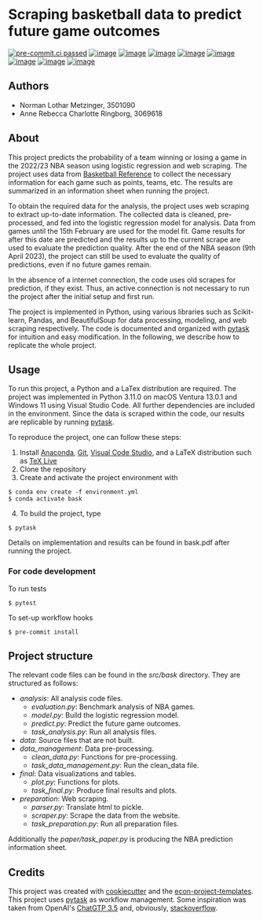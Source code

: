 # Scraping basketball data to predict future game outcomes

[![pre-commit.ci passed](https://img.shields.io/badge/pre--commit.ci-passed-brightgreen)](https://results.pre-commit.ci/run/github/274689747/1678058970.SI-lnarDSRqXafVBdLucmg)
[![image](https://img.shields.io/badge/code%20style-black-000000.svg)](https://github.com/psf/black)
[![image](https://img.shields.io/badge/pytask-v0.3.1-red)](https://pypi.org/project/pytask/)
[![image](https://img.shields.io/badge/python-3.11.0-blue)](https://www.python.org/)
[![image](https://img.shields.io/badge/license-MIT-green)](https://opensource.org/license/mit/)
[![image](https://img.shields.io/badge/LaTeX-v0.3.0-yellowgreen)](https://www.tug.org/texlive/)
[![image](https://img.shields.io/badge/platform-osx--64%20%20%2F%20win--64-lightgrey)](<>)
[![image](https://img.shields.io/badge/build-passing-brightgreen)](https://github.com/NormProgr/basketball_predict)
[![image](https://img.shields.io/badge/pytest-v7.2.2-orange)](https://docs.pytest.org/en/7.2.x/)


## Authors

- Norman Lothar Metzinger, 3501090
- Anne Rebecca Charlotte Ringborg, 3069618

## About

This project predicts the probability of a team winning or losing a game in the 2022/23
NBA season using logistic regression and web scraping. The project uses data from
[Basketball Reference](https://www.basketball-reference.com/leagues/NBA_2023_games-%7B%7D.html)
to collect the necessary information for each game such as points, teams, etc. The
results are summarized in an information sheet when running the project.

To obtain the required data for the analysis, the project uses web scraping to extract
up-to-date information. The collected data is cleaned, pre-processed, and fed into the
logistic regression model for analysis. Data from games until the 15th February are used
for the model fit. Game results for after this date are predicted and the results up to
the current scrape are used to evaluate the prediction quality. After the end of the NBA
season (9th April 2023), the project can still be used to evaluate the quality of
predictions, even if no future games remain.

In the absence of a internet connection, the code uses old scrapes for prediction, if
they exist. Thus, an active connection is not necessary to run the project after the
initial setup and first run.

The project is implemented in Python, using various libraries such as Scikit-learn,
Pandas, and BeautifulSoup for data processing, modeling, and web scraping respectively.
The code is documented and organized with [pytask](https://github.com/pytask-dev/pytask)
for intuition and easy modification. In the following, we describe how to replicate the
whole project.

## Usage

To run this project, a Python and a LaTex distribution are required. The project was
implemented in Python 3.11.0 on macOS Ventura 13.0.1 and Windows 11 using Visual Studio
Code. All further dependencies are included in the environment. Since the data is
scraped within the code, our results are replicable by running
[pytask](https://github.com/pytask-dev/pytask).

To reproduce the project, one can follow these steps:

1. Install [Anaconda](https://docs.anaconda.com/anaconda/install/index.html),
   [Git](https://git-scm.com/),
   [Visual Code Studio](https://code.visualstudio.com/download), and a LaTeX
   distribution such as [TeX Live](https://www.tug.org/texlive/)
1. Clone the repository
1. Create and activate the project environment with

```console
$ conda env create -f environment.yml
$ conda activate bask
```

4. To build the project, type

```console
$ pytask
```

Details on implementation and results can be found in bask.pdf after running the
project.

### For code development

To run tests

```console
$ pytest
```

To set-up workflow hooks

```console
$ pre-commit install
```

## Project structure

The relevant code files can be found in the *src/bask* directory. They are structured as
follows:

- *analysis*: All analysis code files.
  - *evaluation.py*: Benchmark analysis of NBA games.
  - *model.py*: Build the logistic regression model.
  - *predict.py*: Predict the future game outcomes.
  - *task_analysis.py*: Run all analysis files.
- *data*: Source files that are not built.
- *data_management*: Data pre-processing.
  - *clean_data.py*: Functions for pre-processing.
  - *task_data_management.py*: Run the clean_data file.
- *final*: Data visualizations and tables.
  - *plot.py*: Functions for plots.
  - *task_final.py*: Produce final results and plots.
- *preparation*: Web scraping.
  - *parser.py*: Translate html to pickle.
  - *scraper.py*: Scrape the data from the website.
  - *task_preparation.py*: Run all preparation files.

Additionally the *paper/task_paper.py* is producing the NBA prediction information
sheet.

## Credits

This project was created with [cookiecutter](https://github.com/audreyr/cookiecutter)
and the
[econ-project-templates](https://github.com/OpenSourceEconomics/econ-project-templates).
This project uses [pytask](https://github.com/pytask-dev/pytask) as workflow management.
Some inspiration was taken from OpenAI's [ChatGTP 3.5](https://openai.com/blog/chatgpt)
and, obviously, [stackoverflow](https://stackoverflow.com).
